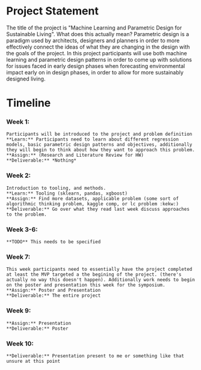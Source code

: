 # Project Statement

The title of the project is "Machine Learning and Parametric Design for Sustainable Living". What does this actually mean? Parametric design is a paradigm used by architects, designers and planners in order to more effectively connect the ideas of what they are changing in the design with the goals of the project. In this project participants will use both machine learning and parametric design patterns in order to come up with solutions for issues faced in early design phases when forecasting environmental impact early on in design phases, in order to allow for more sustainably designed living.

# Timeline

### Week 1: 
	Participants will be introduced to the project and problem definition 
	**Learn:** Participants need to learn about different regression models, basic parametric design patterns and objectives, additionally they will begin to think about how they want to approach this problem.
	**Assign:** (Research and Literature Review for HW)
	**Deliverable:** *Nothing*

### Week 2:
	Introduction to tooling, and methods.
	**Learn:** Tooling (sklearn, pandas, xgboost)
	**Assign:** Find more datasets, applicable problem (some sort of algorithmic thinking problem, kaggle comp, or lc problem :kekw:)
	**Deliverable:** Go over what they read last week discuss approaches to the problem.

### Week 3-6:
	**TODO** This needs to be specified

### Week 7:
	This week participants need to essentially have the project completed at least the MVP targeted a the begining of the project. (there's actually no way this doesn't happen). Additionally work needs to begin on the poster and presentation this week for the symposium.
	**Assign:** Poster and Presentation
	**Deliverable:** The entire project

### Week 9:
	**Assign:** Presentation
	**Deliverable:** Poster

### Week 10:
	**Deliverable:** Presentation present to me or something like that unsure at this point
